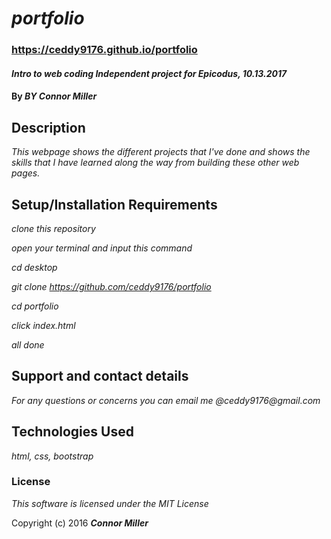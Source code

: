# _portfolio_

### https://ceddy9176.github.io/portfolio

#### _Intro to web coding Independent project for Epicodus, 10.13.2017_

#### By _**BY Connor Miller**_

## Description

_This webpage shows the different projects that I've done and shows the skills that I have learned along the way from building these other web pages._

## Setup/Installation Requirements
  _clone this repository_

  _open your terminal and input this command_

  _cd desktop_

  _git clone https://github.com/ceddy9176/portfolio_

  _cd portfolio_

  _click index.html_
  
  _all done_

## Support and contact details

_For any questions or concerns you can email me @ceddy9176@gmail.com_

## Technologies Used

_html, css, bootstrap_

### License

*This software is licensed under the MIT License*

Copyright (c) 2016 **_Connor Miller_**

